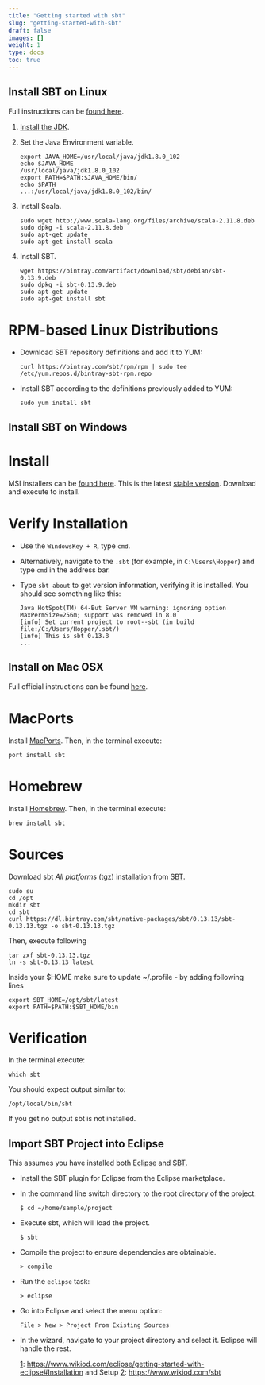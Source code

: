 ```yaml
---
title: "Getting started with sbt"
slug: "getting-started-with-sbt"
draft: false
images: []
weight: 1
type: docs
toc: true
---
```


## Install SBT on Linux
Full instructions can be [found here][1].

1. [Install the JDK][2].
    
2. Set the Java Environment variable.

       export JAVA_HOME=/usr/local/java/jdk1.8.0_102
       echo $JAVA_HOME
       /usr/local/java/jdk1.8.0_102
       export PATH=$PATH:$JAVA_HOME/bin/
       echo $PATH
       ...:/usr/local/java/jdk1.8.0_102/bin/
    
3. Install Scala.

       sudo wget http://www.scala-lang.org/files/archive/scala-2.11.8.deb
       sudo dpkg -i scala-2.11.8.deb
       sudo apt-get update
       sudo apt-get install scala

4. Install SBT.

       wget https://bintray.com/artifact/download/sbt/debian/sbt-0.13.9.deb
       sudo dpkg -i sbt-0.13.9.deb
       sudo apt-get update
       sudo apt-get install sbt

# RPM-based Linux Distributions

- Download SBT repository definitions and add it to YUM:
  ```
  curl https://bintray.com/sbt/rpm/rpm | sudo tee /etc/yum.repos.d/bintray-sbt-rpm.repo
  ```
- Install SBT according to the definitions previously added to YUM:
  ```
  sudo yum install sbt
  ```

  [1]: http://www.scala-sbt.org/0.13/docs/Installing-sbt-on-Linux.html
  [2]: https://docs.oracle.com/javase/8/docs/technotes/guides/install/linux_jdk.html

## Install SBT on Windows
# Install

MSI installers can be [found here][1]. This is the latest [stable version][2]. Download and execute to install.

# Verify Installation

- Use the `WindowsKey + R`, type `cmd`.
- Alternatively, navigate to the `.sbt` (for example, in `C:\Users\Hopper`) and type `cmd` in the address bar.
- Type `sbt about` to get version information, verifying it is installed. You should see something like this:
  ```
  Java HotSpot(TM) 64-But Server VM warning: ignoring option MaxPermSize=256m; support was removed in 8.0
  [info] Set current project to root--sbt (in build file:/C:/Users/Hopper/.sbt/)
  [info] This is sbt 0.13.8
  ...
  ```

  [1]: https://dl.bintray.com/sbt/native-packages/sbt/
  [2]: https://dl.bintray.com/sbt/native-packages/sbt/:0.13.12/

## Install on Mac OSX
Full official instructions can be found [here][1].

# MacPorts

Install [MacPorts][2]. Then, in the terminal execute:

    port install sbt

# Homebrew

Install [Homebrew][3]. Then, in the terminal execute:

    brew install sbt

# Sources

Download sbt *All platforms* (tgz) installation from [SBT][4]. 

    sudo su
    cd /opt
    mkdir sbt
    cd sbt
    curl https://dl.bintray.com/sbt/native-packages/sbt/0.13.13/sbt-0.13.13.tgz -o sbt-0.13.13.tgz
   
Then, execute following

    tar zxf sbt-0.13.13.tgz
    ln -s sbt-0.13.13 latest

Inside your $HOME make sure to update ~/.profile - by adding following lines

    export SBT_HOME=/opt/sbt/latest
    export PATH=$PATH:$SBT_HOME/bin

# Verification

In the terminal execute:

    which sbt

You should expect output similar to:

    /opt/local/bin/sbt

If you get no output sbt is not installed.
    


  [1]: http://www.scala-sbt.org/0.13/docs/Setup.html
  [2]: https://www.macports.org/install.php
  [3]: http://brew.sh/
  [4]: http://www.scala-sbt.org/download.html

## Import SBT Project into Eclipse
This assumes you have installed both [Eclipse][1] and [SBT][2].

- Install the SBT plugin for Eclipse from the Eclipse marketplace.
- In the command line switch directory to the root directory of the project.
  
  ```$ cd ~/home/sample/project```

- Execute sbt, which will load the project.

  ```$ sbt```

- Compile the project to ensure dependencies are obtainable.

  ```> compile```

- Run the `eclipse` task:

  ```> eclipse```

- Go into Eclipse and select the menu option:

  ```File > New > Project From Existing Sources```

- In the wizard, navigate to your project directory and select it. Eclipse will handle the rest.


  [1]: https://www.wikiod.com/eclipse/getting-started-with-eclipse#Installation and Setup
  [2]: https://www.wikiod.com/sbt

